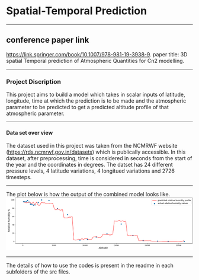 # Spatial-Temporal Prediction
****
## conference paper link
https://link.springer.com/book/10.1007/978-981-19-3938-9.
paper title: 3D spatial Temporal prediction of Atmospheric Quantities for Cn2 modelling.
***
### Project Discription
This project aims to build a model which takes in scalar inputs of latitude, longitude, time at which the prediction is to be made and the atmospheric parameter to be predicted to get a predicted altitude profile of that atmospheric parameter.
****
#### Data set over view
The dataset used in this project was taken from the NCMRWF website (https://rds.ncmrwf.gov.in/datasets) which is publically accessible.
In this dataset, after preprocessing, time is considered in seconds from the start of the year and the coordinates in degrees. The datset has 24 different pressure levels, 4 latitude variations, 4 longitued variations and 2726 timesteps.

****
The plot below is how the output of the combined model looks like.
![img_5.png](img_5.png)

****
The details of how to use the codes is present in the readme in each subfolders of the src files.
